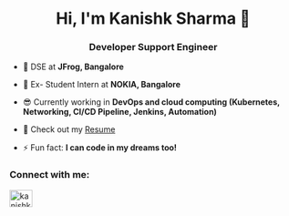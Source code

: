 <h1 align="center">Hi, I'm Kanishk Sharma 👋</h1>
<h3 align="center">Developer Support Engineer</h3>

- 🌱 DSE at **JFrog, Bangalore**
- 🌱 Ex- Student Intern at **NOKIA, Bangalore**
- 😎 Currently working in **DevOps and cloud computing (Kubernetes, Networking, CI/CD Pipeline, Jenkins, Automation)**
- 🚀 Check out my [Resume](Kanishk%20Sharma%20Resume%202025.pdf)

- ⚡ Fun fact: **I can code in my dreams too!**

<h3 align="left">Connect with me:</h3>
<p align="left">
<a href="https://linkedin.com/in/kanishksh4rma" target="blank"><img align="center" src="https://cdn.jsdelivr.net/npm/simple-icons@3.0.1/icons/linkedin.svg" alt="kanishksh4rma" height="30" width="40" /></a>
</p>
